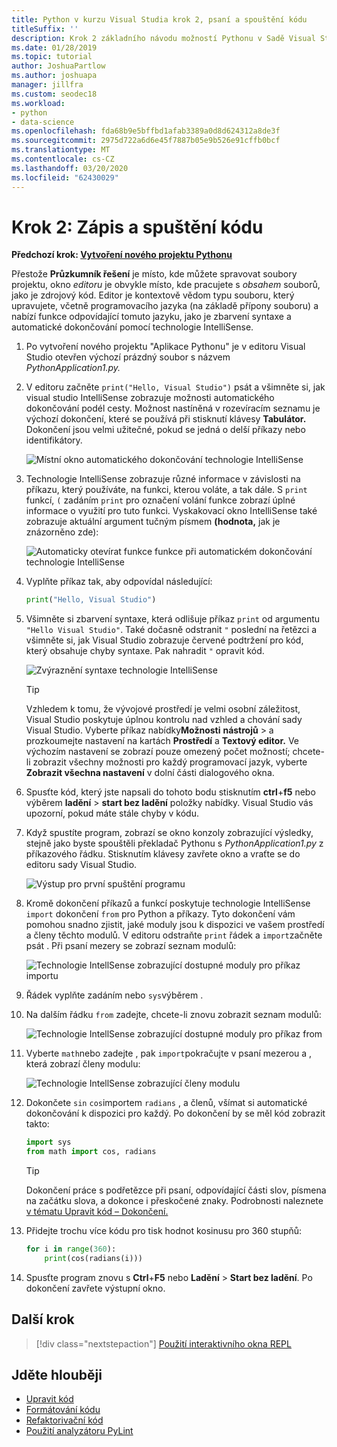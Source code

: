 ```yaml
---
title: Python v kurzu Visual Studia krok 2, psaní a spouštění kódu
titleSuffix: ''
description: Krok 2 základního návodu možností Pythonu v Sadě Visual Studio, včetně úprav kódu a spuštění projektu.
ms.date: 01/28/2019
ms.topic: tutorial
author: JoshuaPartlow
ms.author: joshuapa
manager: jillfra
ms.custom: seodec18
ms.workload:
- python
- data-science
ms.openlocfilehash: fda68b9e5bffbd1afab3389a0d8d624312a8de3f
ms.sourcegitcommit: 2975d722a6d6e45f7887b05e9b526e91cffb0bcf
ms.translationtype: MT
ms.contentlocale: cs-CZ
ms.lasthandoff: 03/20/2020
ms.locfileid: "62430029"
---
```

# <a name="step-2-write-and-run-code"></a>Krok 2: Zápis a spuštění kódu

**Předchozí krok: [Vytvoření nového projektu Pythonu](tutorial-working-with-python-in-visual-studio-step-01-create-project.md)**

Přestože **Průzkumník řešení** je místo, kde můžete spravovat soubory projektu, okno *editoru* je obvykle místo, kde pracujete s *obsahem* souborů, jako je zdrojový kód. Editor je kontextově vědom typu souboru, který upravujete, včetně programovacího jazyka (na základě přípony souboru) a nabízí funkce odpovídající tomuto jazyku, jako je zbarvení syntaxe a automatické dokončování pomocí technologie IntelliSense.

1. Po vytvoření nového projektu "Aplikace Pythonu" je v editoru Visual Studio otevřen výchozí prázdný soubor s názvem *PythonApplication1.py.*

1. V editoru začněte `print("Hello, Visual Studio")` psát a všimněte si, jak visual studio IntelliSense zobrazuje možnosti automatického dokončování podél cesty. Možnost nastíněná v rozevíracím seznamu je výchozí dokončení, které se používá při stisknutí klávesy **Tabulátor.** Dokončení jsou velmi užitečné, pokud se jedná o delší příkazy nebo identifikátory.

    ![Místní okno automatického dokončování technologie IntelliSense](media/vs-getting-started-python-04-IntelliSense1b.png)

1. Technologie IntelliSense zobrazuje různé informace v závislosti na příkazu, který používáte, na funkci, kterou voláte, a tak dále. S `print` funkcí, `(` zadáním `print` pro označení volání funkce zobrazí úplné informace o využití pro tuto funkci. Vyskakovací okno IntelliSense také zobrazuje aktuální argument tučným písmem **(hodnota,** jak je znázorněno zde):

    ![Automaticky otevírat funkce funkce při automatickém dokončování technologie IntelliSense](media/vs-getting-started-python-05-IntelliSense2b.png)

1. Vyplňte příkaz tak, aby odpovídal následující:

    ```python
    print("Hello, Visual Studio")
    ```

1. Všimněte si zbarvení syntaxe, která odlišuje příkaz `print` od argumentu `"Hello Visual Studio"`. Také dočasně odstranit `"` poslední na řetězci a všimněte si, jak Visual Studio zobrazuje červené podtržení pro kód, který obsahuje chyby syntaxe. Pak nahradit `"` opravit kód.

    ![Zvýraznění syntaxe technologie IntelliSense](media/vs-getting-started-python-06-IntelliSense3b.png)

    > [!Tip]
    > Vzhledem k tomu, že vývojové prostředí je velmi osobní záležitost, Visual Studio poskytuje úplnou kontrolu nad vzhled a chování sady Visual Studio. Vyberte příkaz nabídky**Možnosti** **nástrojů** > a prozkoumejte nastavení na kartách **Prostředí** a **Textový editor.** Ve výchozím nastavení se zobrazí pouze omezený počet možností; chcete-li zobrazit všechny možnosti pro každý programovací jazyk, vyberte **Zobrazit všechna nastavení** v dolní části dialogového okna.

1. Spusťte kód, který jste napsali do tohoto bodu stisknutím **ctrl**+**f5** nebo výběrem **ladění** > **start bez ladění** položky nabídky. Visual Studio vás upozorní, pokud máte stále chyby v kódu.

1. Když spustíte program, zobrazí se okno konzoly zobrazující výsledky, stejně jako byste spouštěli překladač Pythonu s *PythonApplication1.py* z příkazového řádku. Stisknutím klávesy zavřete okno a vraťte se do editoru sady Visual Studio.

    ![Výstup pro první spuštění programu](media/vs-getting-started-python-07-output.png)

1. Kromě dokončení příkazů a funkcí poskytuje technologie IntelliSense `import` dokončení `from` pro Python a příkazy. Tyto dokončení vám pomohou snadno zjistit, jaké moduly jsou k dispozici ve vašem prostředí a členy těchto modulů. V editoru odstraňte `print` řádek a `import`začněte psát . Při psaní mezery se zobrazí seznam modulů:

    ![Technologie IntellSense zobrazující dostupné moduly pro příkaz importu](media/vs-getting-started-python-08-import1.png)

1. Řádek vyplňte zadáním nebo `sys`výběrem .

1. Na dalším řádku `from` zadejte, chcete-li znovu zobrazit seznam modulů:

    ![Technologie IntellSense zobrazující dostupné moduly pro příkaz from](media/vs-getting-started-python-09-import2.png)

1. Vyberte `math`nebo zadejte , pak `import`pokračujte v psaní mezerou a , která zobrazí členy modulu:

    ![Technologie IntellSense zobrazující členy modulu](media/vs-getting-started-python-10-import3.png)

1. Dokončete `sin` `cos`importem `radians` , a členů, všímat si automatické dokončování k dispozici pro každý. Po dokončení by se měl kód zobrazit takto:

    ```python
    import sys
    from math import cos, radians
    ```

    > [!Tip]
    > Dokončení práce s podřetězce při psaní, odpovídající části slov, písmena na začátku slova, a dokonce i přeskočené znaky. Podrobnosti naleznete [v tématu Upravit kód – Dokončení.](editing-python-code-in-visual-studio.md#completions)

1. Přidejte trochu více kódu pro tisk hodnot kosinusu pro 360 stupňů:

    ```python
    for i in range(360):
        print(cos(radians(i)))
    ```

1. Spusťte program znovu s **Ctrl**+**F5** nebo **Ladění** > **Start bez ladění**. Po dokončení zavřete výstupní okno.

## <a name="next-step"></a>Další krok

> [!div class="nextstepaction"]
> [Použití interaktivního okna REPL](tutorial-working-with-python-in-visual-studio-step-03-interactive-repl.md)

## <a name="go-deeper"></a>Jděte hlouběji

- [Upravit kód](editing-python-code-in-visual-studio.md)
- [Formátování kódu](formatting-python-code.md)
- [Refaktorivační kód](refactoring-python-code.md)
- [Použití analyzátoru PyLint](linting-python-code.md)
